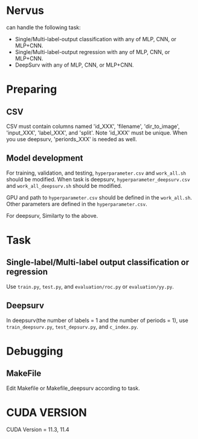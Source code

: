 # Nervus
can handle the following task:
- Single/Multi-label-output classification with any of MLP, CNN, or MLP+CNN.
- Single/Multi-label-output regression with any of MLP, CNN, or MLP+CNN.
- DeepSurv with any of MLP, CNN, or MLP+CNN.

# Preparing
## CSV
CSV must contain columns named 'id_XXX', 'filename', 'dir_to_image', 'input_XXX', 'label_XXX', and 'split'.
Note 'id_XXX' must be unique.
When you use deepsurv, 'periords_XXX' is needed as well.
## Model development
For training, validation, and testing, `hyperparameter.csv` and `work_all.sh` should be modified.
When task is deepsurv, `hyperparameter_deepsurv.csv` and `work_all_deepsurv.sh` should be modified.

GPU and path to `hyperparameter.csv` should be defined in the `work_all.sh`.
Other parameters are defined in the `hyperparameter.csv`. 

For deepsurv, Similarty to the above.

# Task
## Single-label/Multi-label output classification or regression
Use `train.py`, `test.py`, and `evaluation/roc.py` or `evaluation/yy.py`.

## Deepsurv
In deepsurv(the number of labels = 1 and the number of periods = 1), use `train_deepsurv.py`, `test_depsurv.py`, and `c_index.py`.


# Debugging
## MakeFile
Edit Makefile or Makefile_deepsurv according to task.


# CUDA VERSION
CUDA Version = 11.3, 11.4
